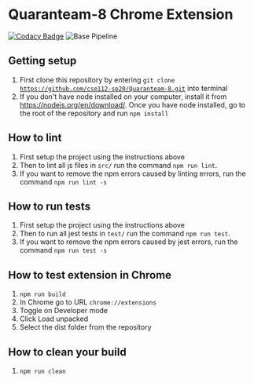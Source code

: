 # Quaranteam-8 Chrome Extension

[![Codacy Badge](https://app.codacy.com/project/badge/Grade/94edb40a997842e993defc1bd247e1db)](https://www.codacy.com/gh/cse112-sp20/Quaranteam-8?utm_source=github.com&amp;utm_medium=referral&amp;utm_content=cse112-sp20/Quaranteam-8&amp;utm_campaign=Badge_Grade)
![Base Pipeline](https://github.com/cse112-sp20/Quaranteam-8/workflows/Base%20Pipeline/badge.svg?branch=develop)
## Getting setup

1.  First clone this repository by entering <code>git clone https://github.com/cse112-sp20/Quaranteam-8.git</code> into terminal
2.  If you don't have node installed on your computer, install it from https://nodejs.org/en/download/. Once you have node installed, go to the root of the repository and run <code>npm install</code>

## How to lint

1.  First setup the project using the instructions above
2.  Then to lint all js files in <code>src/</code> run the command <code>npm run lint</code>. 
3.  If you want to remove the npm errors caused by linting errors, run the command <code>npm run lint -s</code>

## How to run tests

1.  First setup the project using the instructions above
2.  Then to run all jest tests in <code>test/</code> run the command <code>npm run test</code>. 
3.  If you want to remove the npm errors caused by jest errors, run the command <code>npm run test -s</code>

## How to test extension in Chrome

1.  `npm run build`
2.  In Chrome go to URL <code>chrome://extensions</code>
3.  Toggle on Developer mode
4.  Click Load unpacked
5.  Select the dist folder from the repository

## How to clean your build

1. `npm run clean`
